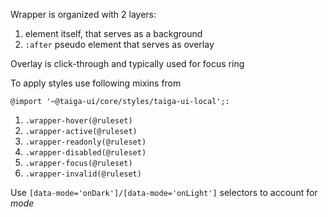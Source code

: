 Wrapper is organized with 2 layers:

1. element itself, that serves as a background
2. `:after` pseudo element that serves as overlay

Overlay is click-through and typically used for focus ring

To apply styles use following mixins from

```less
@import '~@taiga-ui/core/styles/taiga-ui-local';:
```

1. `.wrapper-hover(@ruleset)`
2. `.wrapper-active(@ruleset)`
3. `.wrapper-readonly(@ruleset)`
4. `.wrapper-disabled(@ruleset)`
5. `.wrapper-focus(@ruleset)`
6. `.wrapper-invalid(@ruleset)`

Use `[data-mode='onDark']/[data-mode='onLight']` selectors to account for _mode_

